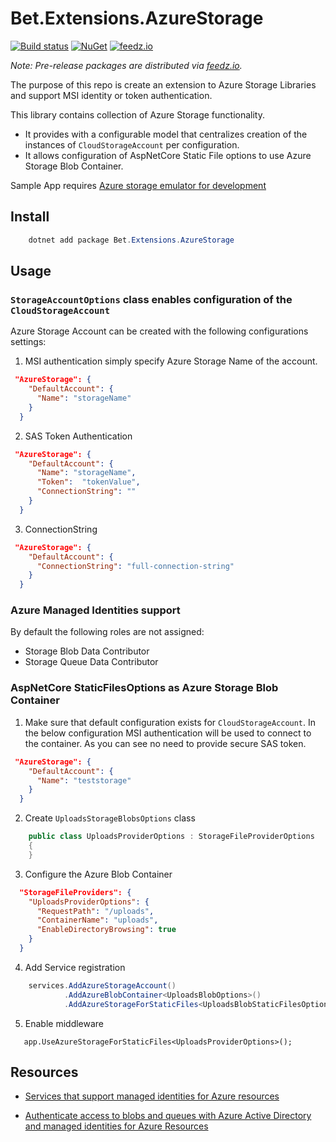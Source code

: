 ﻿# Bet.Extensions.AzureStorage

[![Build status](https://ci.appveyor.com/api/projects/status/fo9rakj7s7uhs3ij?svg=true)](https://ci.appveyor.com/project/kdcllc/bet-aspnetcore)
[![NuGet](https://img.shields.io/nuget/v/Bet.Extensions.AzureStorage.svg)](https://www.nuget.org/packages?q=Bet.Extensions.AzureStorage)
[![feedz.io](https://img.shields.io/badge/endpoint.svg?url=https://f.feedz.io/kdcllc/bet-aspnetcore/shield/Bet.Extensions.AzureStorage/latest)](https://f.feedz.io/kdcllc/bet-aspnetcore/packages/Bet.Extensions.AzureStorage/latest/download)

*Note: Pre-release packages are distributed via [feedz.io](https://f.feedz.io/kdcllc/bet-aspnetcore/nuget/index.json).*

The purpose of this repo is create an extension to Azure Storage Libraries and support MSI identity or token authentication.

This library contains collection of Azure Storage functionality.

- It provides with a configurable model that centralizes creation of the instances of `CloudStorageAccount` per configuration.
- It allows configuration of AspNetCore Static File options to use Azure Storage Blob Container.

Sample App requires [Azure storage emulator for development](https://docs.microsoft.com/en-us/azure/storage/common/storage-use-emulator)

## Install

```csharp
    dotnet add package Bet.Extensions.AzureStorage
```


## Usage

### `StorageAccountOptions` class enables configuration of the `CloudStorageAccount`

Azure Storage Account can be created with the following configurations settings:

1. MSI authentication simply specify Azure Storage Name of the account.

```json
 "AzureStorage": {
    "DefaultAccount": {
      "Name": "storageName"
    }
  }
```

2. SAS Token Authentication

```json
 "AzureStorage": {
    "DefaultAccount": {
      "Name": "storageName",
      "Token":  "tokenValue",
      "ConnectionString": ""
    }
  }
```

3. ConnectionString

```json
 "AzureStorage": {
    "DefaultAccount": {
      "ConnectionString": "full-connection-string"
    }
  }
```

### Azure Managed Identities support

By default the following roles are not assigned:

- Storage Blob Data Contributor
- Storage Queue Data Contributor

### AspNetCore StaticFilesOptions as Azure Storage Blob Container

1. Make sure that default configuration exists for `CloudStorageAccount`.
In the below configuration MSI authentication will be used to connect to the container.
As you can see no need to provide secure SAS token.

```json
 "AzureStorage": {
    "DefaultAccount": {
      "Name": "teststorage"
    }
  }
```

2. Create `UploadsStorageBlobsOptions` class

```csharp
    public class UploadsProviderOptions : StorageFileProviderOptions
    {
    }

````

3. Configure the Azure Blob Container

```json
  "StorageFileProviders": {
    "UploadsProviderOptions": {
      "RequestPath": "/uploads",
      "ContainerName": "uploads",
      "EnableDirectoryBrowsing": true
    }
  }
```

4. Add Service registration

```csharp
    services.AddAzureStorageAccount()
            .AddAzureBlobContainer<UploadsBlobOptions>()
            .AddAzureStorageForStaticFiles<UploadsBlobStaticFilesOptions>();
```

5. Enable middleware

```charp
   app.UseAzureStorageForStaticFiles<UploadsProviderOptions>();
```

## Resources

- [Services that support managed identities for Azure resources](https://docs.microsoft.com/en-us/azure/active-directory/managed-identities-azure-resources/services-support-managed-identities#azure-storage-blobs-and-queues)

- [Authenticate access to blobs and queues with Azure Active Directory and managed identities for Azure Resources](https://docs.microsoft.com/en-us/azure/storage/common/storage-auth-aad-msi)
